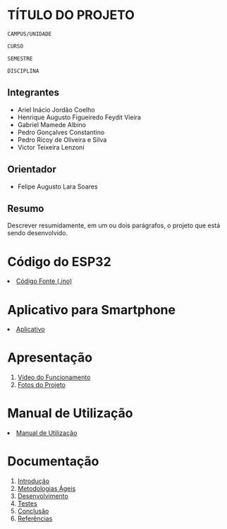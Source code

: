 # TÍTULO DO PROJETO

`CAMPUS/UNIDADE`

`CURSO`

`SEMESTRE`

`DISCIPLINA`


## Integrantes

* Ariel Inácio Jordão Coelho
* Henrique Augusto Figueiredo Feydit Vieira
* Gabriel Mamede Albino
* Pedro Gonçalves Constantino
* Pedro Ricoy de Oliveira e Silva
* Victor Teixeira Lenzoni

## Orientador

* Felipe Augusto Lara Soares

## Resumo

Descrever resumidamente, em um ou dois parágrafos, o projeto que está sendo desenvolvido.

# Código do ESP32

<li><a href="Codigo/README.md"> Código Fonte (.ino)</a></li>

# Aplicativo para Smartphone

<li><a href="App/README.md"> Aplicativo </a></li>

# Apresentação

<ol>
<li><a href="Apresentacao/README.md"> Vídeo do Funcionamento</a></li>
<li><a href="Apresentacao/README.md"> Fotos do Projeto</a></li>
</ol>

# Manual de Utilização

<li><a href="Manual/manual de utilização.md"> Manual de Utilização</a></li>


# Documentação

<ol>
<li><a href="Documentacao/01-Introducão.md"> Introdução</a></li>
<li><a href="Documentacao/02-Metodologias Ágeis.md"> Metodologias Ágeis</a></li>
<li><a href="Documentacao/03-Desenvolvimento.md"> Desenvolvimento </a></li>
<li><a href="Documentacao/04-Testes.md"> Testes </a></li>
<li><a href="Documentacao/05-Conclusão.md"> Conclusão </a></li>
<li><a href="Documentacao/06-Referências.md"> Referências </a></li>
</ol>


